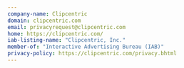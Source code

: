 ```yaml
---
company-name: Clipcentric
domain: clipcentric.com
email: privacyrequest@clipcentric.com
home: https://clipcentric.com/
iab-listing-name: "Clipcentric, Inc."
member-of: "Interactive Advertising Bureau (IAB)"
privacy-policy: https://clipcentric.com/privacy.bhtml
---
```




